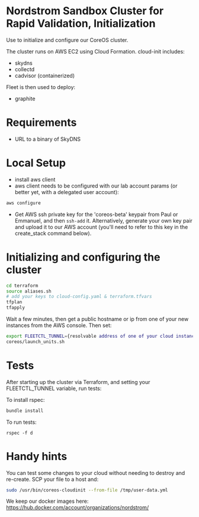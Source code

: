 # Nordstrom Sandbox Cluster for Rapid Validation, Initialization

Use to initialize and configure our CoreOS cluster.

The cluster runs on AWS EC2 using Cloud Formation. cloud-init includes:

* skydns
* collectd
* cadvisor (containerized)

Fleet is then used to deploy:

* graphite

# Requirements

* URL to a binary of SkyDNS

# Local Setup

* install aws client
* aws client needs to be configured with our lab account params (or better yet, with a delegated user account):

```bash
aws configure
```
* Get AWS ssh private key for the 'coreos-beta' keypair from Paul or Emmanuel, and then `ssh-add` it. Alternatively, generate your own key pair and upload it to our AWS account (you'll need to refer to this key in the create_stack command below).

# Initializing and configuring the cluster

```bash
cd terraform
source aliases.sh
# add your keys to cloud-config.yaml & terraform.tfvars
tfplan
tfapply
```

Wait a few minutes, then get a public hostname or ip from one of your new instances from the AWS console. Then set:

```bash
export FLEETCTL_TUNNEL={resolvable address of one of your cloud instances}
coreos/launch_units.sh
```

# Tests

After starting up the cluster via Terraform, and setting your FLEETCTL_TUNNEL variable, run tests:

To install rspec:
```bash
bundle install
```

To run tests:
```
rspec -f d
```


# Handy hints

You can test some changes to your cloud without needing to destroy and re-create. SCP your file to a host and:

``` bash
sudo /usr/bin/coreos-cloudinit --from-file /tmp/user-data.yml
```

We keep our docker images here:
https://hub.docker.com/account/organizations/nordstrom/
